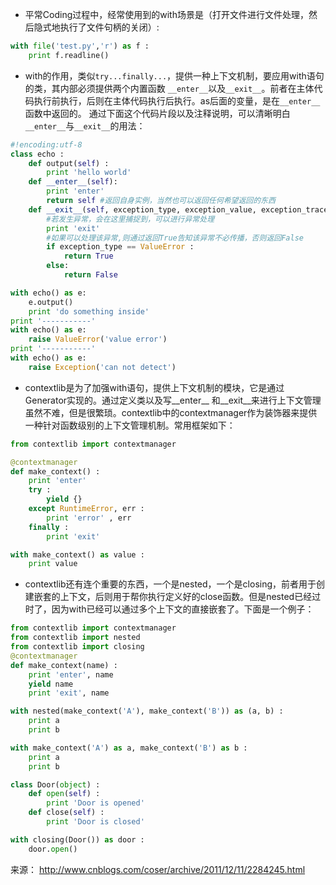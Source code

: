 - 平常Coding过程中，经常使用到的with场景是（打开文件进行文件处理，然后隐式地执行了文件句柄的关闭）:
```Python
with file('test.py','r') as f :
    print f.readline()
```

- with的作用，类似`try...finally...`，提供一种上下文机制，要应用with语句的类，其内部必须提供两个内置函数 `__enter__`以及`__exit__`。前者在主体代码执行前执行，后则在主体代码执行后执行。as后面的变量，是在`__enter__`函数中返回的。 通过下面这个代码片段以及注释说明，可以清晰明白`__enter__`与`__exit__`的用法：
```Python
#!encoding:utf-8
class echo :
    def output(self) :
        print 'hello world'
    def __enter__(self):
        print 'enter'
        return self #返回自身实例，当然也可以返回任何希望返回的东西
    def __exit__(self, exception_type, exception_value, exception_traceback):
        #若发生异常，会在这里捕捉到，可以进行异常处理
        print 'exit'
        #如果可以处理该异常,则通过返回True告知该异常不必传播，否则返回False
        if exception_type == ValueError :
            return True
        else:
            return False

with echo() as e:
    e.output()
    print 'do something inside'
print '-----------'
with echo() as e:
    raise ValueError('value error')
print '-----------'
with echo() as e:
    raise Exception('can not detect')
```

- contextlib是为了加强with语句，提供上下文机制的模块，它是通过Generator实现的。通过定义类以及写__enter__ 和__exit__来进行上下文管理虽然不难，但是很繁琐。contextlib中的contextmanager作为装饰器来提供一种针对函数级别的上下文管理机制。常用框架如下：
```Python
from contextlib import contextmanager

@contextmanager
def make_context() :
    print 'enter'
    try :
        yield {}
    except RuntimeError, err :
        print 'error' , err
    finally :
        print 'exit'

with make_context() as value :
    print value
```

- contextlib还有连个重要的东西，一个是nested，一个是closing，前者用于创建嵌套的上下文，后则用于帮你执行定义好的close函数。但是nested已经过时了，因为with已经可以通过多个上下文的直接嵌套了。下面是一个例子：
```Python
from contextlib import contextmanager
from contextlib import nested
from contextlib import closing
@contextmanager
def make_context(name) :
    print 'enter', name
    yield name
    print 'exit', name

with nested(make_context('A'), make_context('B')) as (a, b) :
    print a
    print b

with make_context('A') as a, make_context('B') as b :
    print a
    print b

class Door(object) :
    def open(self) :
        print 'Door is opened'
    def close(self) :
        print 'Door is closed'

with closing(Door()) as door :
    door.open()
```

来源： <http://www.cnblogs.com/coser/archive/2011/12/11/2284245.html>
